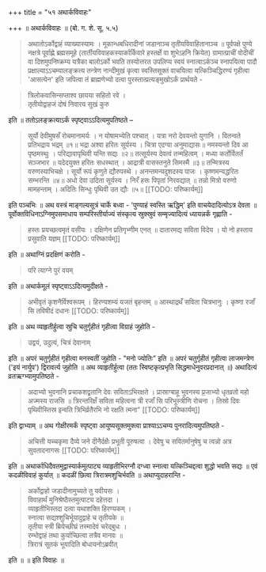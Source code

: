 +++
title = "५१ अथार्कविवाहः"

+++
॥ अथार्कविवाहः ॥ (बो. ग. शे. सू. ५.५) 

> अथातोऽर्कोद्वाहं व्याख्यास्यामः । मूकान्धबधिरादीनां जडानाञ्च तृतीयविवाहितानाञ्च ॥ पूर्वपक्षे पुण्ये नक्षत्रे पूर्वाह्णे ब्रह्मसमूहे (तार्तीयविवाहकस्यार्कार्किवारे हस्तर्क्षे वा शुभेऽहनि क्रियेत) ग्रामात्प्राचीं वोदीचीं वा दिशमुपनिष्क्रम्य यत्रैका बालोऽर्को भवति तस्योत्तरत उपलिप्य स्वयं स्नात्वाऽर्कञ्च स्नापयित्वा पादौ प्रक्षाल्याऽऽचम्यालङ्क्रत्य तन्त्रेण नान्दीमुखं कृत्वा स्वस्तिसूक्तं वाचयित्वा यत्किञ्चिद्धिरण्यं गृहीत्वा 'आसत्येन' इति जपित्वा तं ब्राह्मणेभ्यो दत्वा पुरस्तात्प्रत्यङ्मुखोऽर्कं प्रार्थयते - 

> त्रिलोकवासिन्सप्ताश्व छायया सहितो रवे ।  
तृतीयोद्वाहजं दोषं निवारय सुखं कुरु

इति ॥ ततोऽलङ्क्रत्याऽर्कं स्पृष्ट्वाऽऽदित्यमुपतिष्ठते – 

> सूर्यो देवीमुषसँ रोचमानामर्यः । न योषामभ्येति पश्चात् । यत्रा नरो देवयन्तो युगानि । वितन्वते प्रतिभद्राय भद्रम् ॥१॥ भद्रा अश्वा हरितः सूर्यस्य । चित्रा एदग्वा अनुमाद्यासः॥ नमस्यन्तो दिव आ पृष्ठमस्थुः । परिद्यावापृथिवी यन्ति सद्यः ॥२॥ तत्सूर्यस्य देवत्वं तन्महित्वम् । मध्या कर्तोर्विततँ सञ्जभार ॥ यदेदयुक्त हरितः सधस्थात् । आद्रात्री वासस्तनुते सिमस्मै ॥३॥ तन्मित्रस्य वरुणस्याभिचक्षे । सूर्यो रूपं कृणुते द्यौरुपस्थे । अनन्तमन्यदुशदस्य पाजः । कृष्णमन्यद्धरितः सम्भरन्ति ॥४॥ अधो देवा उदिता सूर्यस्य । निरँ हसः पिपृतां निरवद्यात् ॥ तन्नो मित्रो वरुणो मामहन्ताम् । अदितिः सिन्धुः पृथिवी उत द्यौः ॥५॥
[[TODO: परिष्कार्यम्]]

इति पञ्चभिः ॥ अथ वस्त्रं माङ्गल्यसूत्रं चार्के बध्वा - 'पुण्याहं स्वस्ति ऋद्धिम्' इति वाचयेदादित्योऽत्र देवता ॥ पूर्वोक्तविधिनाऽग्निमुपसमाधाय सम्परिस्तीर्याज्यं संस्कृत्य स्रुक्स्रुवं सम्मृज्यादित्यं ध्यायन्नर्कं गृह्णाति - 

> हस्तः प्रयच्छत्वमृतं वसीयः । दक्षिणेन प्रतिगृभ्णीम एनत् ॥ दातारमद्य सविता विदेय । यो नो हस्ताय प्रसुवाति यज्ञम्
[[TODO: परिष्कार्यम्]]

इति ॥ अथाग्निं प्रदक्षिणं करोति - 

> परि त्याग्ने पुरं वयम्

इति ॥ अथार्कमूलं स्पृष्ट्वाऽऽदित्यमुदीक्षते - 

> अभीवृतं कृशनैर्विश्वरूपम् । हिरण्यशम्यं यजतं बृहन्तम् ॥ आस्थाद्रथँ सविता चित्रभानुः । कृष्णा रजाँ सि तविषीदं दधानः
[[TODO: परिष्कार्यम्]]

इति ॥ अथ व्याहृतीर्हुत्वा स्रुचि चतुर्गृहीतं गृहीत्वा विग्राहं जुहोति - 

> उद्वयं, उदुत्यं, चित्रं देवानाम्

इति ॥ अपरं चतुर्गृहीतं गृहीत्वा मनस्वतीं जुहोति - "मनो ज्योतिः” इति ॥ अपरं चतुर्गृहीतं गृहीत्वा लाजमन्त्रेण ('इयं नार्युप') द्विरावर्त्य जुहोति ॥ अथ व्याहृतीर्हुत्वा (ततः स्विष्टकृत्प्रभृति सिद्धमाधेनुवरप्रदानात् ॥) अथादित्यं व्रतऋग्भ्यामुपतिष्ठते - 

> अदाभ्यो भुवनानि प्रचाकशद्व्रतानि देवः सविताऽभिरक्षते । प्रास्राग्बाहू भुवनस्य प्र॒जाभ्यो धृतव्रतो महो अज्मस्य राजसि ॥ त्रिरन्तरिक्षँ सविता महित्वना त्री रजाँ सि परिभूस्त्रीणि रोचना । तिस्रो दिवः पृथिवीस्तिस्र इन्वति त्रिभिर्व्रतैरभि नो रक्षति त्मना"
[[TODO: परिष्कार्यम्]]

इति द्वाभ्याम् ॥ अथ गोक्षीरमर्कं स्पृष्ट्वा आयुष्यसूक्तमुक्त्वा प्राश्याऽऽचम्य पुनरादित्यमुपतिष्ठते - 

> अचित्ती यच्चकृमा दैव्ये जने दीनैर्दक्षैः प्रभूती पूरुषत्वा । देवेषु च सवितर्मानुषेषु च त्वन्नो अत्र सुवतादनागसः
[[TODO: परिष्कार्यम्]]

इति ॥ अथार्काधिदैवतमुद्वास्यार्कमुत्पाट्य व्याहृतीभिरग्नौ दग्ध्वा स्नात्वा यत्किञ्चिद्दत्वा शुद्धो भवति सद्यः ॥ एवं कदळीविवाहं कुर्यात् ॥ कदळीं छित्वा त्रिरात्रमशुचिर्भवति ॥ अथाप्युदाहरान्ति - 

> अर्कोद्वाहो जडादीनामुच्यते तु यवीयसः ।  
विवाहार्थं मुनिश्रेष्ठैस्तमुत्पाट्य दहेत्तदा ।  
व्याहृतीभिस्तदा दत्वा यथाशक्ति हिरण्यकम् ।  
स्नात्वा सद्यश्शुचिर्भूयादुद्वाहे च तृतीयके ॥  
तृतीया स्त्री म्रियेच्छीघ्रं तस्मादेवं चरेद्बुधः ।  
रम्भोद्वाहं तथा कुर्याच्छित्वा तत्रैव मानवः ॥  
त्रिरात्रं सूतकं भूयादिति बोधायनोऽब्रवीत्

इति ॥ ॥ इति विवाहः ॥